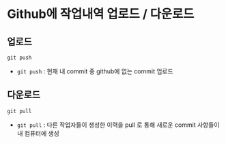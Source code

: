 # Github에 작업내역 업로드 / 다운로드

## 업로드

```
git push
```

- ```git push``` : 현재 내 commit 중 github에 없는 commit 업로드

## 다운로드

```
git pull
```
- ```git pull``` : 다른 작업자들이 생성한 이력을 pull 로 통해 새로운 commit 사항들이 내 컴퓨터에 생성